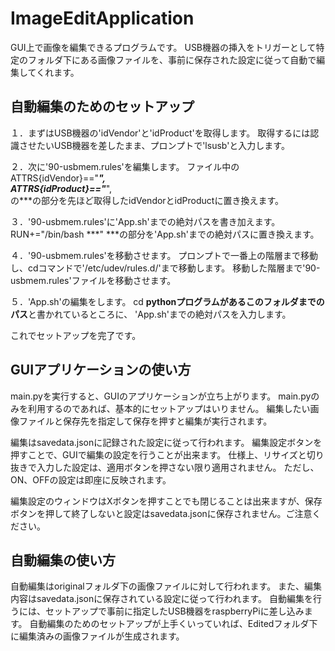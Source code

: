 # ImageEditApplication
GUI上で画像を編集できるプログラムです。
USB機器の挿入をトリガーとして特定のフォルダ下にある画像ファイルを、事前に保存された設定に従って自動で編集してくれます。
## 自動編集のためのセットアップ
１．まずはUSB機器の'idVendor'と'idProduct'を取得します。
    取得するには認識させたいUSB機器を差したまま、プロンプトで'lsusb'と入力します。

２．次に'90-usbmem.rules'を編集します。
    ファイル中の
    ATTRS{idVendor}=="***",\
    ATTRS{idProduct}=="***",\
    の***の部分を先ほど取得したidVendorとidProductに置き換えます。

３．'90-usbmem.rules'に'App.sh'までの絶対パスを書き加えます。
    RUN+="/bin/bash ***"
    ***の部分を'App.sh'までの絶対パスに置き換えます。

４．'90-usbmem.rules'を移動させます。
    プロンプトで一番上の階層まで移動し、cdコマンドで'/etc/udev/rules.d/'まで移動します。
    移動した階層まで'90-usbmem.rules'ファイルを移動させます。

５．'App.sh'の編集をします。
    cd **pythonプログラムがあるこのフォルダまでのパス**と書かれているところに、
    'App.sh'までの絶対パスを入力します。

これでセットアップを完了です。

## GUIアプリケーションの使い方
main.pyを実行すると、GUIのアプリケーションが立ち上がります。
main.pyのみを利用するのであれば、基本的にセットアップはいりません。
編集したい画像ファイルと保存先を指定して保存を押すと編集が実行されます。

編集はsavedata.jsonに記録された設定に従って行われます。
編集設定ボタンを押すことで、GUIで編集の設定を行うことが出来ます。
仕様上、リサイズと切り抜きで入力した設定は、適用ボタンを押さない限り適用されません。
ただし、ON、OFFの設定は即座に反映されます。

編集設定のウィンドウはXボタンを押すことでも閉じることは出来ますが、保存ボタンを押して終了しないと設定はsavedata.jsonに保存されません。ご注意ください。

## 自動編集の使い方
自動編集はoriginalフォルダ下の画像ファイルに対して行われます。
また、編集内容はsavedata.jsonに保存されている設定に従って行われます。
自動編集を行うには、セットアップで事前に指定したUSB機器をraspberryPiに差し込みます。
自動編集のためのセットアップが上手くいっていれば、Editedフォルダ下に編集済みの画像ファイルが生成されます。